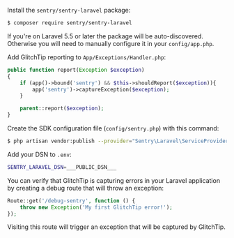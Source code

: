 Install the `sentry/sentry-laravel` package:

```bash
$ composer require sentry/sentry-laravel
```

If you're on Laravel 5.5 or later the package will be auto-discovered. Otherwise you will need to manually configure it in your `config/app.php`.

Add GlitchTip reporting to `App/Exceptions/Handler.php`:

```php
public function report(Exception $exception)
{
    if (app()->bound('sentry') && $this->shouldReport($exception)){
        app('sentry')->captureException($exception);
    }

    parent::report($exception);
}
```

Create the SDK configuration file (`config/sentry.php`) with this command:

```sh
$ php artisan vendor:publish --provider="Sentry\Laravel\ServiceProvider"
```

Add your DSN to `.env`:

```sh
SENTRY_LARAVEL_DSN=___PUBLIC_DSN___
```

You can verify that GlitchTip is capturing errors in your Laravel application by creating a debug route that will throw an exception:

```php
Route::get('/debug-sentry', function () {
    throw new Exception('My first GlitchTip error!');
});
```

Visiting this route will trigger an exception that will be captured by GlitchTip.

